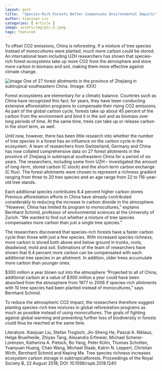 ```yaml
---
layout: post
title:  "Species-Rich Forests Better Compensate Environmental Impacts"
author: Xiaojuan Liu
categories: [ Article ]
image: assets/img/gts_6.jpeg
tags: featured
---
```


To offset CO2 emissions, China is reforesting. If a mixture of tree species instead of monocultures were planted, much more carbon could be stored. An international team including UZH researchers has shown that species-rich forest ecosystems take up more CO2 from the atmosphere and store more carbon in biomass and soil, making them more effective against climate change.

![image]({{site.baseurl}}/assets/img/gts_5.jpg)
One of 27 forest allotments in the province of Zhejiang in subtropical southeastern China. (Image: XXX)


Forest ecosystems are elementary for a climatic balance. Countries such as China have recognized this fact; for years, they have been conducting extensive afforestation programs to compensate their rising CO2 emissions. As part of the global carbon cycle, forests take up about 45 percent of the carbon from the environment and bind it in the soil and as biomass over long periods of time. At the same time, trees can take up or release carbon in the short term, as well.

Until now, however, there has been little research into whether the number of tree species in a forest has an influence on the carbon cycle in the ecosystem. A team of researchers from Switzerland, Germany and China has now collated comprehensive data on 27 forest allotments in the province of Zhejiang in subtropical southeastern China for a period of six years. The researchers, including some from UZH – investigated the amount of long-term, stored carbon (C stock) and the short-term carbon exchange (C flux). The forest allotments were chosen to represent a richness gradient ranging from three to 20 tree species and an age range from 22 to 116-year-old tree stands.

Each additional species contributes 6.4 percent higher carbon stores
Previous afforestation efforts in China have already contributed considerably to reducing the increase in carbon dioxide in the atmosphere. “However, China has limited its program to monocultures,” explains Bernhard Schmid, professor of environmental sciences at the University of Zurich. “We wanted to find out whether a mixture of tree species compensates more carbon than just a single tree species.”

The researchers discovered that species-rich forests have a faster carbon cycle than those with just a few species. With increased species richness, more carbon is stored both above and below ground in trunks, roots, deadwood, mold and soil. Estimations of the team of researchers have shown that 6.4 percent more carbon can be compensated with each additional tree species in an allotment. In addition, older trees accumulate more carbon than younger ones.

$300 million a year blown out into the atmosphere
“Projected to all of China, additional carbon at a value of $300 million a year could have been absorbed from the atmosphere from 1977 to 2008 if species-rich allotments with 10 tree species had been planted instead of monocultures,” says Bernhard Schmid.

To reduce the atmospheric CO2 impact, the researchers therefore suggest planting species-rich tree mixtures in global reforestation programs as much as possible instead of using monocultures. The goals of fighting against global warming and preventing further loss of biodiversity in forests could thus be reached at the same time.

Literature:
Xiaojuan Liu, Stefan Trogisch, Jin-Sheng He, Pascal A. Niklaus, Helge Bruelheide, Zhiyao Tang, Alexandra Erfmeier, Michael Scherer-Lorenzen, Katherina A. Pietsch, Bo Yang, Peter Kühn, Thomas Scholten, Yuanyuan Huang, Chao Wang, Michael Staab, Katrin N. Leppert, Christian Wirth, Bernhard Schmid and Keping Ma. Tree species richness increases ecosystem carbon storage in subtropicalforests. Proceedings of the Royal Society B, 22 August 2018, DOI: 10.1098/rspb.2018.1240
